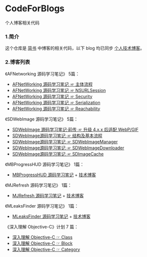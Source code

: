 # CodeForBlogs

个人博客相关代码

### 1.简介

  这个仓库是 [简书](https://www.jianshu.com/u/71f817a3a70b) 中博客的相关代码，以下 blog 均已同步 [个人技术博客](https://devhe.com/)。

### 2.博客列表
  
《AFNetworking 源码学习笔记》 5篇：

- [AFNetWorking 源码学习笔记 ☞ 主体流程](https://www.jianshu.com/p/b1c9639207d2)
- [AFNetWorking 源码学习笔记 ☞ NSURLSession](https://www.jianshu.com/p/569e184cc9aa)
- [AFNetWorking 源码学习笔记 ☞ Security](https://www.jianshu.com/p/77e8ab1b231e)
- [AFNetWorking 源码学习笔记 ☞ Serialization](https://www.jianshu.com/p/0132afd13e24)
- [AFNetWorking 源码学习笔记 ☞ Reachability](https://www.jianshu.com/p/451eb3eebda7)

《SDWebImage 源码学习笔记》 5篇：

- [SDWebImage 源码学习笔记·前传 ☞ 升级 4.x.x 后适配 WebP/GIF](https://www.jianshu.com/p/c3ec50e1942f)
- [SDWebImage源码学习笔记 ☞ 结构及基本流程](https://www.jianshu.com/p/99c9564043d2)
- [SDWebImage源码学习笔记 ☞ SDWebImageManager](https://www.jianshu.com/p/221b335cc760)
- [SDWebImage源码学习笔记 ☞ SDWebImageDownloader](https://www.jianshu.com/p/06071cba3404)
- [SDWebImage源码学习笔记 ☞ SDImageCache](https://www.jianshu.com/p/e3f4a7f57899)

《MBProgressHUD 源码学习笔记》 1篇：
- [MBProgressHUD 源码学习笔记](https://www.jianshu.com/p/b5eeee088e03) + [技术博客](https://devhe.com/2018/12/16/MBProgressHUD-%E6%BA%90%E7%A0%81%E5%AD%A6%E4%B9%A0%E7%AC%94%E8%AE%B0/)

《MJRefresh 源码学习笔记》 1篇：
- [MJRefresh 源码学习笔记](https://www.jianshu.com/p/c391621b3e80) + [技术博客](https://devhe.com/2019/01/04/MJRefresh-%E6%BA%90%E7%A0%81%E5%AD%A6%E4%B9%A0%E7%AC%94%E8%AE%B0/)

《MLeaksFinder 源码学习笔记》 1篇：
- [MLeaksFinder 源码学习笔记](https://www.jianshu.com/p/5a7e8360ba3f) + [技术博客](https://devhe.com/2019/01/12/MLeaksFinder-%E6%BA%90%E7%A0%81%E5%AD%A6%E4%B9%A0%E7%AC%94%E8%AE%B0/)

《深入理解 Objective-C》计划 7 篇：
- [深入理解 Objective-C ☞ Class](https://www.jianshu.com/p/241e8be676a9)
- [深入理解 Objective-C ☞ Block](https://www.jianshu.com/p/b3ef577b7646)
- [深入理解 Objective-C ☞ Category](https://www.jianshu.com/p/23160f71d843)
